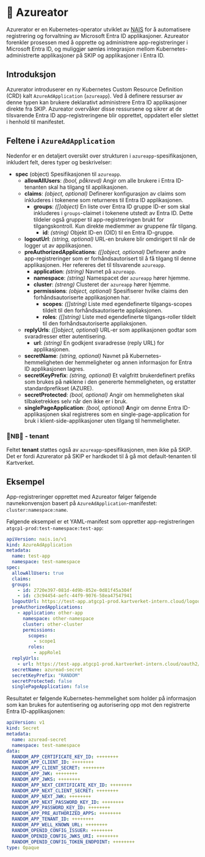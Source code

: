 # 🤖 Azureator

Azurerator er en Kubernetes-operator utviklet av [NAIS](https://nais.io/) for å automatisere registrering og forvaltning av Microsoft Entra ID applikasjoner. Azureator forenkler prosessen med å opprette og administrere app-registreringer i Microsoft Entra ID, og muliggjør sømløs integrasjon mellom Kubernetes-administrerte applikasjoner på SKIP og applikasjoner i Entra ID.

##  Introduksjon

Azurerator introduserer en ny Kubernetes Custom Resource Definition (CRD) kalt `AzureAdApplication` (`azureapp`). Ved å definere ressurser av denne typen kan brukere deklarativt administrere Entra ID applikasjoner direkte fra SKIP. Azureator overvåker disse ressursene og sikrer at de tilsvarende Entra ID app-registreringene blir opprettet, oppdatert eller slettet i henhold til manifestet.

## Feltene i `AzureAdApplication`

Nedenfor er en detaljert oversikt over strukturen i `azureapp`-spesifikasjonen, inkludert felt, deres typer og beskrivelser:

- **spec** (object) Spesifikasjonen til `azureapp`.
    - **allowAllUsers**: *(bool, påkrevd)* Angir om alle brukere i Entra ID-tenanten skal ha tilgang til applikasjonen.
    - **claims**: *(object, optional)* Definerer ­konfigurasjon av claims som inkluderes i tokenene som returneres til Entra ID applikasjonen.
        - **groups**: *([]object)* En liste over Entra ID gruppe ID-er som skal inkluderes i `groups`-claimet i tokenene utstedt av Entra ID. Dette tildeler også grupper til app-registreringen brukt for tilgangskontroll. Kun direkte medlemmer av gruppene får tilgang.
            - **id**: *(string)* Objekt ID-en (OID) til en Entra ID-gruppe.
    - **logoutUrl**: *(string, optional)* URL-en brukere blir omdirigert til når de logger ut av applikasjonen.
    - **preAuthorizedApplications**: *([]object, optional)* Definerer andre app-registreringer som er forhåndsautorisert til å få tilgang til denne applikasjonen. Her refereres det til tilsvarende `azureapp`.
        - **application**: *(string)* Navnet på `azureapp`.
        - **namespace**: *(string)* Namespacet der `azureapp` hører hjemme.
        - **cluster**: *(streng)* Clusteret der `azureapp` hører hjemme.
        - **permissions**: *(object, optional)* Spesifiserer hvilke claims den forhåndsautoriserte applikasjonen har.
            - **scopes**: *([]string)* Liste med egendefinerte tilgangs-scopes tildelt til den forhåndsautoriserte appliaksjonen.
            - **roles**: *([]string)* Liste med egendefinerte tilgangs-roller tildelt til den forhåndsautoriserte appliaksjonen.
    - **replyUrls**: *([]object, optional)* URL-er som applikasjonen godtar som svaradresser etter autentisering.
        - **url**: *(string)* En godkjent svaradresse (reply URL) for applikasjonen.
    - **secretName**: *(string, optional)* Navnet på Kubernetes-hemmeligheten der hemmeligheter og annen informasjon for Entra ID applikasjonen lagres.
    - **secretKeyPrefix**: *(string, optional)* Et valgfritt brukerdefinert prefiks som brukes på nøklene i den genererte hemmeligheten, og erstatter standardprefikset (AZURE).
    - **secretProtected**: *(bool, optional)* Angir om hemmeligheten skal tilbaketrekkes selv når den ikke er i bruk.
    - **singlePageApplication**: *(bool, optional)* **A**ngir om denne Entra ID-applikasjonen skal registreres som en single-page-application for bruk i klient-side-applikasjoner uten tilgang til hemmeligheter.

### 🚨NB🚨 - tenant

Feltet **tenant** støttes også av `azureapp`-spesifikasjonen, men ikke på SKIP. Det er fordi Azurerator på SKIP er hardkodet til å gå mot default-tenanten til Kartverket.

## Eksempel

App-registreringer opprettet med Azureator følger følgende navnekonvensjon basert på `AzureAdApplication`-manifestet: `cluster:namespace:name`.

Følgende eksempel er et YAML-manifest som oppretter app-registreringen `atgcp1-prod:test-namespace:test-app`:

```yaml
apiVersion: nais.io/v1
kind: AzureAdApplication
metadata:
  name: test-app
  namespace: test-namespace
spec:
  allowAllUsers: true
  claims:
  groups:
    - id: 2720e397-081d-4d9b-852e-0d81f45a304f
    - id: c3c94454-aefc-44f9-9076-58ea47547941
  logoutUrl: https://test-app.atgcp1-prod.kartverket-intern.cloud/logout
  preAuthorizedApplications:
    - application: other-app
      namespace: other-namespace
      cluster: other-cluster
      permissions:
        scopes:
          - scope1
        roles:
          - appRole1
  replyUrls:
    - url: https://test-app.atgcp1-prod.kartverket-intern.cloud/oauth2/callback
  secretName: azuread-secret
  secretKeyPrefix: "RANDOM"
  secretProtected: false
  singlePageApplication: false
```

Resultatet er følgende Kubernetes-hemmelighet som holder på informasjon som kan brukes for autentisering og autorisering opp mot den registrerte Entra ID-applikasjonen:

```yaml
apiVersion: v1
kind: Secret
metadata:
  name: azuread-secret
  namespace: test-namespace
data:
  RANDOM_APP_CERTIFICATE_KEY_ID: ++++++++
  RANDOM_APP_CLIENT_ID: ++++++++
  RANDOM_APP_CLIENT_SECRET: ++++++++
  RANDOM_APP_JWK: ++++++++
  RANDOM_APP_JWKS: ++++++++
  RANDOM_APP_NEXT_CERTIFICATE_KEY_ID: ++++++++
  RANDOM_APP_NEXT_CLIENT_SECRET: ++++++++
  RANDOM_APP_NEXT_JWK: ++++++++
  RANDOM_APP_NEXT_PASSWORD_KEY_ID: ++++++++
  RANDOM_APP_PASSWORD_KEY_ID: ++++++++
  RANDOM_APP_PRE_AUTHORIZED_APPS: ++++++++
  RANDOM_APP_TENANT_ID: ++++++++
  RANDOM_APP_WELL_KNOWN_URL: ++++++++
  RANDOM_OPENID_CONFIG_ISSUER: ++++++++
  RANDOM_OPENID_CONFIG_JWKS_URI: ++++++++
  RANDOM_OPENID_CONFIG_TOKEN_ENDPOINT: ++++++++
type: Opaque
```